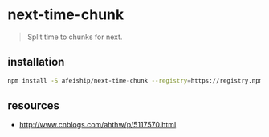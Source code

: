 # next-time-chunk
> Split time to chunks for next.

## installation
```bash
npm install -S afeiship/next-time-chunk --registry=https://registry.npm.taobao.org
```

## resources
+ http://www.cnblogs.com/ahthw/p/5117570.html
